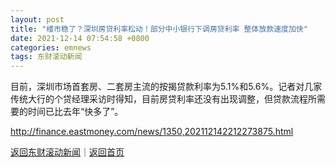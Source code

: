 ```yaml
---
layout: post
title: "楼市稳了？深圳房贷利率松动！部分中小银行下调房贷利率 整体放款速度加快"
date: 2021-12-14 07:54:58 +0800
categories: emnews
tags: 东财滚动新闻
---
```


目前，深圳市场首套房、二套房主流的按揭贷款利率为5.1%和5.6%。记者对几家传统大行的个贷经理采访时得知，目前房贷利率还没有出现调整，但贷款流程所需要的时间已比去年“快多了”。

<http://finance.eastmoney.com/news/1350,202112142212273875.html>

[返回东财滚动新闻](//finews.withounder.com/emnews/)｜[返回首页](//finews.withounder.com/)